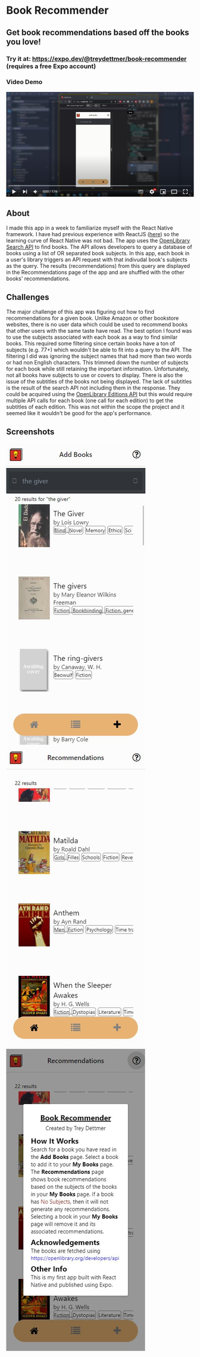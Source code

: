 # Book Recommender 
## Get book recommendations based off the books you love!
### Try it at: https://expo.dev/@treydettmer/book-recommender (requires a free Expo account)

### Video Demo
[![Video Demo](./assets/Screenshot4.JPG)](https://www.youtube.com/watch?v=nW7yxyzAAfY&ab_channel=TreyDettmer)

## About
I made this app in a week to familiarize myself with the React Native framework. I have had previous experience with ReactJS ([here](https://github.com/TreyDettmer/Charade-Word-Games)) so the learning curve of React Native was not bad. The app uses the [OpenLibrary Search API](https://openlibrary.org/dev/docs/api/search) to find books. The API allows developers to query a database of books using a list of OR separated book subjects. In this app, each book in a user's library triggers an API request with that indivudal book's subjects as the query. The results (recommendations) from this query are displayed in the Recommendations page of the app and are shuffled with the other books' recommendations.

## Challenges
The major challenge of this app was figuring out how to find recommendations for a given book. Unlike Amazon or other bookstore websites, there is no user data which could be used to recommend books that other users with the same taste have read. The best option I found was to use the subjects associated with each book as a way to find similar books. This required some filtering since certain books have a ton of subjects (e.g. 77+) which wouldn't be able to fit into a query to the API. The filtering I did was ignoring the subject names that had more than two words or had non English characters. This trimmed down the number of subjects for each book while still retaining the important information. Unfortunately, not all books have subjects to use or covers to display. There is also the issue of the subtitles of the books not being displayed. The lack of subtitles is the result of the search API not including them in the response. They could be acquired using the [OpenLibrary Editions API](https://openlibrary.org/dev/docs/api/books) but this would require multiple API calls for each book (one call for each edition) to get the subtitles of each edition. This was not within the scope the project and it seemed like it wouldn't be good for the app's performance.

## Screenshots
![Screenshot1](./assets/Screenshot1.JPG)
![Screenshot2](./assets/Screenshot2.JPG)
![Screenshot3](./assets/Screenshot3.JPG)
